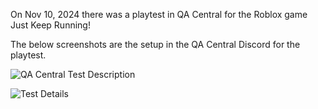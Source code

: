 On Nov 10, 2024 there was a playtest in QA Central for the Roblox game Just Keep Running! 

The below screenshots are the setup in the QA Central Discord for the playtest. 

![QA Central Test Description](https://github.com/user-attachments/assets/7afa1426-8d75-48c1-8c4a-103e3a4cdc95)


![Test Details](https://github.com/user-attachments/assets/183b558a-6c2d-489a-893d-ce17a762994a)
